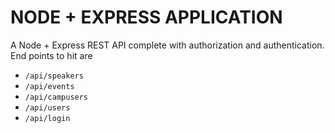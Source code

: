 <h1>NODE + EXPRESS APPLICATION</h1>

A Node + Express REST API complete with authorization and authentication. 
End points to hit are 
<ul>
<li><code>/api/speakers</code></li>
<li><code>/api/events</code></li>
<li><code>/api/campusers</code></li>
<li><code>/api/users</code></li>
<li><code>/api/login</code></li>
</ul>
